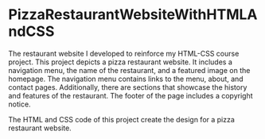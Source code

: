 # PizzaRestaurantWebsiteWithHTMLAndCSS
 The restaurant website I developed to reinforce my HTML-CSS course project.
This project depicts a pizza restaurant website. It includes a navigation menu, the name of the restaurant, and a featured image on the homepage. The navigation menu contains links to the menu, about, and contact pages. Additionally, there are sections that showcase the history and features of the restaurant. The footer of the page includes a copyright notice.

The HTML and CSS code of this project create the design for a pizza restaurant website.
